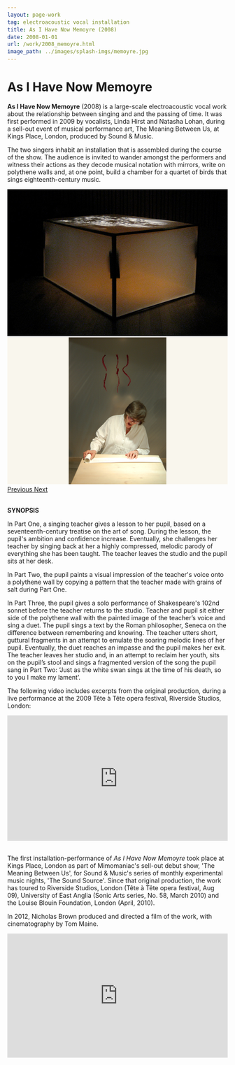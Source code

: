 ```yaml
---
layout: page-work
tag: electroacoustic vocal installation
title: As I Have Now Memoyre (2008)
date: 2008-01-01
url: /work/2008_memoyre.html
image_path: ../images/splash-imgs/memoyre.jpg
---
```

# As I Have Now Memoyre

**As I Have Now Memoyre** (2008) is a large-scale electroacoustic vocal work about the relationship between singing and and the passing of time. It was first performed in 2009 by vocalists, Linda Hirst and Natasha Lohan, during a sell-out event of musical performance art, The Meaning Between Us, at Kings Place, London, produced by Sound & Music.

The two singers inhabit an installation that is assembled during the course of the show. The audience is invited to wander amongst the performers and witness their actions as they decode musical notation with mirrors, write on polythene walls and, at one point, build a chamber for a quartet of birds that sings eighteenth-century music.

<div id="carouselExampleFade" class="carousel slide carousel-fade" data-ride="carousel">
  <div class="carousel-inner">
    <div class="carousel-item active">
      <img src="/images/memoyre/memoyre1.jpg" class="d-block w-80" alt="...">
    </div>
    <div class="carousel-item">
      <img src="/images/memoyre/memoyre2.jpg" class="d-block w-80" alt="...">
    </div>
  </div>
  <a class="carousel-control-prev" href="#carouselExampleFade" role="button" data-slide="prev">
    <span class="carousel-control-prev-icon" aria-hidden="true"></span>
    <span class="sr-only">Previous</span>
  </a>
  <a class="carousel-control-next" href="#carouselExampleFade" role="button" data-slide="next">
    <span class="carousel-control-next-icon" aria-hidden="true"></span>
    <span class="sr-only">Next</span>
  </a>
</div>
<br>

**SYNOPSIS**

In Part One, a singing teacher gives a lesson to her pupil, based on a seventeenth-century treatise on the art of song. During the lesson, the pupil's ambition and confidence increase. Eventually, she challenges her teacher by singing back at her a highly compressed, melodic parody of everything she has been taught. The teacher leaves the studio and the pupil sits at her desk.

In Part Two, the pupil paints a visual impression of the teacher's voice onto a polythene wall by copying a pattern that the teacher made with grains of salt during Part One.

In Part Three, the pupil gives a solo performance of Shakespeare's 102nd sonnet before the teacher returns to the studio. Teacher and pupil sit either side of the polythene wall with the painted image of the teacher’s voice and sing a duet. The pupil sings a text by the Roman philosopher, Seneca on the difference between remembering and knowing. The teacher utters short, guttural fragments in an attempt to emulate the soaring melodic lines of her pupil. Eventually, the duet reaches an impasse and the pupil makes her exit. The teacher leaves her studio and, in an attempt to reclaim her youth, sits on the pupil’s stool and sings a fragmented version of the song the pupil sang in Part Two: ‘Just as the white swan sings at the time of his death, so to you I make my lament’.

The following video includes excerpts from the original production, during a live performance at the 2009 Tête à Tête opera festival, Riverside Studios, London:

<div style="padding:56.92% 0 0 0;position:relative;"><iframe src="https://player.vimeo.com/video/15751058" style="position:absolute;top:0;left:0;width:100%;height:100%;" frameborder="0" allow="autoplay; fullscreen" allowfullscreen></iframe></div><script src="https://player.vimeo.com/api/player.js"></script>

<br>The first installation-performance of *As I Have Now Memoyre* took place at Kings Place, London as part of Mimomaniac's sell-out debut show, 'The Meaning Between Us', for Sound & Music's series of monthly experimental music nights, 'The Sound Source'. Since that original production, the work has toured to Riverside Studios, London (Tête à Tête opera festival, Aug 09), University of East Anglia (Sonic Arts series, No. 58, March 2010) and the Louise Blouin Foundation, London (April, 2010).

In 2012, Nicholas Brown produced and directed a film of the work, with cinematography by Tom Maine.

<div style="padding:56.25% 0 0 0;position:relative;"><iframe src="https://player.vimeo.com/video/127490843" style="position:absolute;top:0;left:0;width:100%;height:100%;" frameborder="0" allow="autoplay; fullscreen" allowfullscreen></iframe></div><script src="https://player.vimeo.com/api/player.js"></script>
